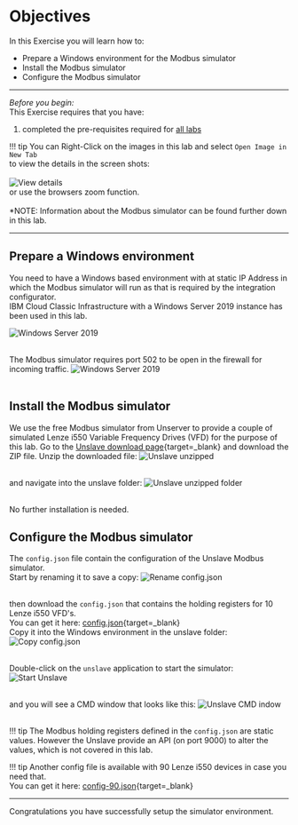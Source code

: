 # Objectives
In this Exercise you will learn how to:

* Prepare a Windows environment for the Modbus simulator
* Install the Modbus simulator
* Configure the Modbus simulator

---
*Before you begin:*  
This Exercise requires that you have:

1. completed the pre-requisites required for [all labs](../prereqs)
 

!!! tip 
    You can Right-Click on the images in this lab and select `Open Image in New Tab` </br>
    to view the details in the screen shots:</br></br>
    ![View details](img/setup_00.png)</br>
    or use the browsers zoom function.</br></br>
    *NOTE: Information about the Modbus simulator can be found further down in this lab.


---
##  Prepare a Windows environment

You need to have a Windows based environment with at static IP Address in which the Modbus simulator will run as that is required by the integration configurator.</br>
IBM Cloud Classic Infrastructure with a Windows Server 2019 instance has been used in this lab.</br>

![Windows Server 2019](img/setup_01.png)</br></br>

The Modbus simulator requires port 502 to be open in the firewall for incoming traffic.
![Windows Server 2019](img/setup_02.png)</br></br>

##  Install the Modbus simulator

We use the free Modbus simulator from Unserver to provide a couple of simulated Lenze i550 Variable Frequency Drives (VFD) for the purpose of this lab.
Go to the [Unslave download page](https://unserver.xyz/docs/unslave/){target=_blank} and download the ZIP file.
Unzip the downloaded file:
![Unslave unzipped](img/setup_03.png)</br></br>

and navigate into the unslave folder:
![Unslave unzipped folder](img/setup_04.png)</br></br>

No further installation is needed.

##  Configure the Modbus simulator

The `config.json` file contain the configuration of the Unslave Modbus simulator.</br>
Start by renaming it to save a copy:
![Rename config.json](img/setup_05.png)</br></br>

then download the `config.json` that contains the holding registers for 10 Lenze i550 VFD's.</br>
You can get it here: [config.json](/edc_8.11/config/config.json){target=_blank}</br>
Copy it into the Windows environment in the unslave folder:
![Copy config.json](img/setup_06.png)</br></br>

Double-click on the `unslave` application to start the simulator:
![Start Unslave](img/setup_07.png)</br></br>

and you will see a CMD window that looks like this:
![Unslave CMD indow](img/setup_08.png)</br></br>

!!! tip
    The Modbus holding registers defined in the `config.json` are static values. However the Unslave provide an API (on port 9000) to alter the values, which is not covered in this lab.

!!! tip
    Another config file is available with 90 Lenze i550 devices in case you need that.</br>
    You can get it here: [config-90.json](/edc_8.11/config/config-90.json){target=_blank}</br>

---
Congratulations you have successfully setup the simulator environment.</br>
